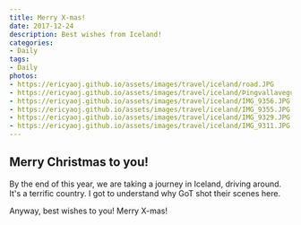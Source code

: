```yaml
---
title: Merry X-mas!
date: 2017-12-24
description: Best wishes from Iceland!
categories:
- Daily
tags:
- Daily
photos:
- https://ericyaoj.github.io/assets/images/travel/iceland/road.JPG
- https://ericyaoj.github.io/assets/images/travel/iceland/Þingvallavegur.JPG
- https://ericyaoj.github.io/assets/images/travel/iceland/IMG_9356.JPG
- https://ericyaoj.github.io/assets/images/travel/iceland/IMG_9355.JPG
- https://ericyaoj.github.io/assets/images/travel/iceland/IMG_9329.JPG
- https://ericyaoj.github.io/assets/images/travel/iceland/IMG_9311.JPG
---
```


## Merry Christmas to you!

By the end of this year, we are taking a journey in Iceland, driving around. It's a terrific country. I got to understand why GoT shot their scenes here.

Anyway, best wishes to you! Merry X-mas!